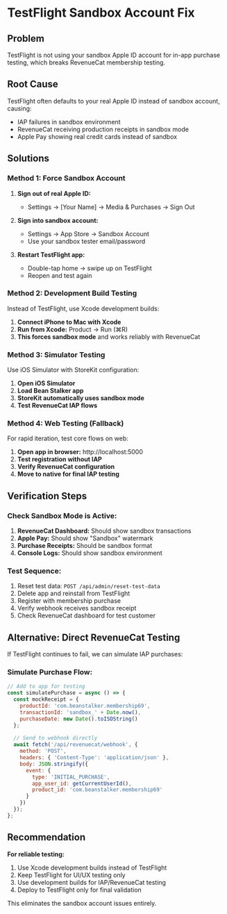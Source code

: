 # TestFlight Sandbox Account Fix

## Problem
TestFlight is not using your sandbox Apple ID account for in-app purchase testing, which breaks RevenueCat membership testing.

## Root Cause
TestFlight often defaults to your real Apple ID instead of sandbox account, causing:
- IAP failures in sandbox environment
- RevenueCat receiving production receipts in sandbox mode
- Apple Pay showing real credit cards instead of sandbox

## Solutions

### Method 1: Force Sandbox Account
1. **Sign out of real Apple ID:**
   - Settings → [Your Name] → Media & Purchases → Sign Out
   
2. **Sign into sandbox account:**
   - Settings → App Store → Sandbox Account
   - Use your sandbox tester email/password
   
3. **Restart TestFlight app:**
   - Double-tap home → swipe up on TestFlight
   - Reopen and test again

### Method 2: Development Build Testing
Instead of TestFlight, use Xcode development builds:

1. **Connect iPhone to Mac with Xcode**
2. **Run from Xcode:** Product → Run (⌘R)
3. **This forces sandbox mode** and works reliably with RevenueCat

### Method 3: Simulator Testing
Use iOS Simulator with StoreKit configuration:

1. **Open iOS Simulator**
2. **Load Bean Stalker app**
3. **StoreKit automatically uses sandbox mode**
4. **Test RevenueCat IAP flows**

### Method 4: Web Testing (Fallback)
For rapid iteration, test core flows on web:

1. **Open app in browser:** http://localhost:5000
2. **Test registration without IAP**
3. **Verify RevenueCat configuration**
4. **Move to native for final IAP testing**

## Verification Steps

### Check Sandbox Mode is Active:
1. **RevenueCat Dashboard:** Should show sandbox transactions
2. **Apple Pay:** Should show "Sandbox" watermark
3. **Purchase Receipts:** Should be sandbox format
4. **Console Logs:** Should show sandbox environment

### Test Sequence:
1. Reset test data: `POST /api/admin/reset-test-data`
2. Delete app and reinstall from TestFlight
3. Register with membership purchase
4. Verify webhook receives sandbox receipt
5. Check RevenueCat dashboard for test customer

## Alternative: Direct RevenueCat Testing

If TestFlight continues to fail, we can simulate IAP purchases:

### Simulate Purchase Flow:
```javascript
// Add to app for testing
const simulatePurchase = async () => {
  const mockReceipt = {
    productId: 'com.beanstalker.membership69',
    transactionId: 'sandbox_' + Date.now(),
    purchaseDate: new Date().toISOString()
  };
  
  // Send to webhook directly
  await fetch('/api/revenuecat/webhook', {
    method: 'POST',
    headers: { 'Content-Type': 'application/json' },
    body: JSON.stringify({
      event: {
        type: 'INITIAL_PURCHASE',
        app_user_id: getCurrentUserId(),
        product_id: 'com.beanstalker.membership69'
      }
    })
  });
};
```

## Recommendation

**For reliable testing:**
1. Use Xcode development builds instead of TestFlight
2. Keep TestFlight for UI/UX testing only
3. Use development builds for IAP/RevenueCat testing
4. Deploy to TestFlight only for final validation

This eliminates the sandbox account issues entirely.